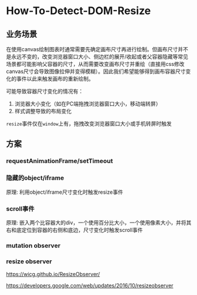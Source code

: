 # How-To-Detect-DOM-Resize

## 业务场景

在使用canvas绘制图表时通常需要先确定画布尺寸再进行绘制。但画布尺寸并不是永远不变的，改变浏览器窗口大小、侧边栏的展开/收起或者父容器隐藏等常见场景都可能影响父容器的尺寸，从而需要改变画布尺寸并重绘（直接用css修改canvas尺寸会导致图像拉伸并变得模糊）。因此我们希望能够得到画布容器尺寸变化的事件以此来触发画布的重新绘制。

可能导致容器尺寸变化的情况有：
1. 浏览器大小变化（如在PC端拖拽浏览器窗口大小，移动端转屏）
2. 样式调整导致的布局变化

`resize`事件仅在`window`上有，拖拽改变浏览器窗口大小或手机转屏时触发

## 方案

### requestAnimationFrame/setTimeout


### 隐藏的object/iframe

原理: 利用object/iframe尺寸变化时触发resize事件

### scroll事件

原理: 嵌入两个比容器大的div，一个使用百分比大小，一个使用像素大小，并将其右和底定位到容器的右侧和底边，尺寸变化时触发scroll事件

### mutation observer

### resize observer

https://wicg.github.io/ResizeObserver/

https://developers.google.com/web/updates/2016/10/resizeobserver